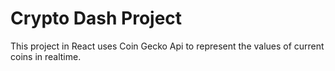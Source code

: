 # Crypto Dash Project

This project in React uses Coin Gecko Api to represent the values of current coins in realtime.
